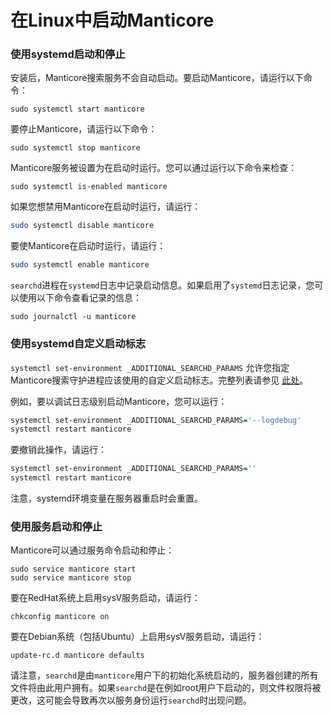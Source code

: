 # 在Linux中启动Manticore

### 使用systemd启动和停止

安装后，Manticore搜索服务不会自动启动。要启动Manticore，请运行以下命令：

```shell
sudo systemctl start manticore
```

要停止Manticore，请运行以下命令：

```shell
sudo systemctl stop manticore
```

Manticore服务被设置为在启动时运行。您可以通过运行以下命令来检查：

```shell
sudo systemctl is-enabled manticore
```

如果您想禁用Manticore在启动时运行，请运行：

```bash
sudo systemctl disable manticore
```

要使Manticore在启动时运行，请运行：

```bash
sudo systemctl enable manticore
```

`searchd`进程在`systemd`日志中记录启动信息。如果启用了`systemd`日志记录，您可以使用以下命令查看记录的信息：

```shell
sudo journalctl -u manticore
```

### 使用systemd自定义启动标志

`systemctl set-environment _ADDITIONAL_SEARCHD_PARAMS` 允许您指定Manticore搜索守护进程应该使用的自定义启动标志。完整列表请参见 [此处](../Starting_the_server/Manually.md#searchd-command-line-options)。

例如，要以调试日志级别启动Manticore，您可以运行：
```bash
systemctl set-environment _ADDITIONAL_SEARCHD_PARAMS='--logdebug'
systemctl restart manticore
```

要撤销此操作，请运行：
```bash
systemctl set-environment _ADDITIONAL_SEARCHD_PARAMS=''
systemctl restart manticore
```

注意，systemd环境变量在服务器重启时会重置。

### 使用服务启动和停止

Manticore可以通过服务命令启动和停止：

```shell
sudo service manticore start
sudo service manticore stop
```

要在RedHat系统上启用sysV服务启动，请运行：

```shell
chkconfig manticore on
```

要在Debian系统（包括Ubuntu）上启用sysV服务启动，请运行：

```shell
update-rc.d manticore defaults
```

请注意，`searchd`是由`manticore`用户下的初始化系统启动的，服务器创建的所有文件将由此用户拥有。如果`searchd`是在例如root用户下启动的，则文件权限将被更改，这可能会导致再次以服务身份运行`searchd`时出现问题。

<!-- proofread -->
